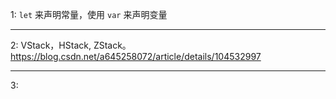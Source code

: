 1:  `let` 来声明常量，使用 `var` 来声明变量

---
2:  VStack，HStack, ZStack。 https://blog.csdn.net/a645258072/article/details/104532997

---

3:
<!--stackedit_data:
eyJoaXN0b3J5IjpbMTQ4ODk5NDI5MywxMzc4MDk0MTQwLDE0OD
g5OTQyOTMsMjA4OTk5MDE2XX0=
-->